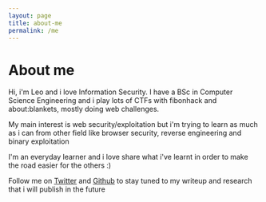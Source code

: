 ```yaml
---
layout: page
title: about-me
permalink: /me
---
```


# About me

Hi, i'm Leo and i love Information Security. 
I have a BSc in Computer Science Engineering and i play lots of CTFs with fibonhack and about:blankets, mostly doing web challenges.

My main interest is web security/exploitation but i'm trying to learn as much as i can from other field like browser security, reverse engineering and binary exploitation

I'm an everyday learner and i love share what i've learnt in order to make the road easier for the others :)

Follow me on [Twitter][twitter] and [Github][github] to stay tuned to my writeup and research that i will publish in the future


[twitter]: https://twitter.com/MaitaiThe
[github]: https://github.com/leonsirio